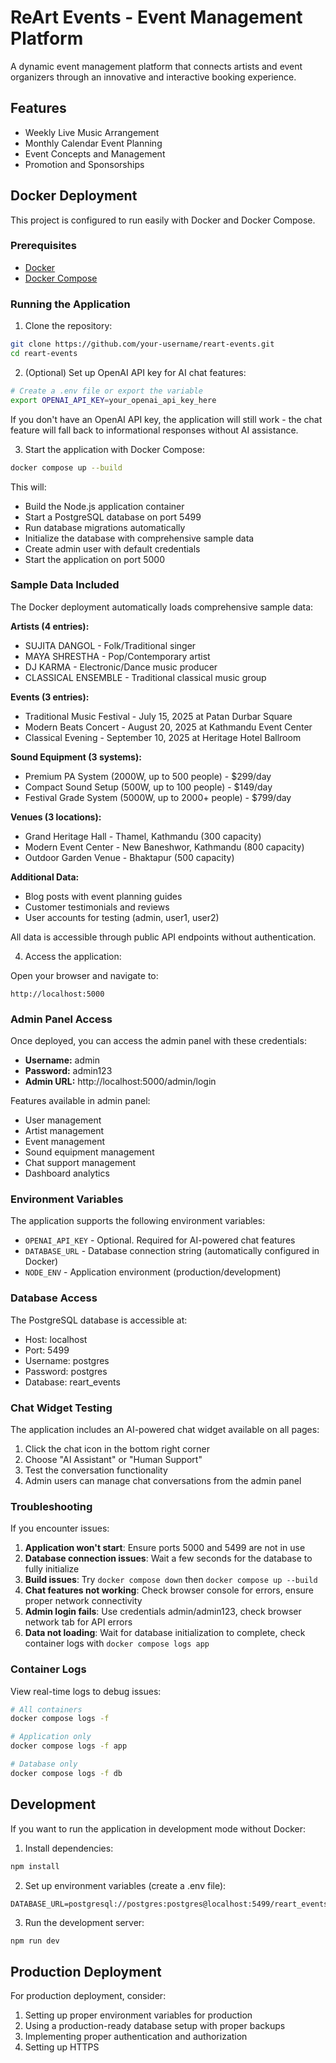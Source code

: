 # ReArt Events - Event Management Platform

A dynamic event management platform that connects artists and event organizers through an innovative and interactive booking experience.

## Features

- Weekly Live Music Arrangement
- Monthly Calendar Event Planning
- Event Concepts and Management
- Promotion and Sponsorships

## Docker Deployment

This project is configured to run easily with Docker and Docker Compose.

### Prerequisites

- [Docker](https://docs.docker.com/get-docker/)
- [Docker Compose](https://docs.docker.com/compose/install/)

### Running the Application

1. Clone the repository:

```bash
git clone https://github.com/your-username/reart-events.git
cd reart-events
```

2. (Optional) Set up OpenAI API key for AI chat features:

```bash
# Create a .env file or export the variable
export OPENAI_API_KEY=your_openai_api_key_here
```

If you don't have an OpenAI API key, the application will still work - the chat feature will fall back to informational responses without AI assistance.

3. Start the application with Docker Compose:

```bash
docker compose up --build
```

This will:
- Build the Node.js application container
- Start a PostgreSQL database on port 5499
- Run database migrations automatically
- Initialize the database with comprehensive sample data
- Create admin user with default credentials
- Start the application on port 5000

### Sample Data Included

The Docker deployment automatically loads comprehensive sample data:

**Artists (4 entries):**
- SUJITA DANGOL - Folk/Traditional singer
- MAYA SHRESTHA - Pop/Contemporary artist
- DJ KARMA - Electronic/Dance music producer
- CLASSICAL ENSEMBLE - Traditional classical music group

**Events (3 entries):**
- Traditional Music Festival - July 15, 2025 at Patan Durbar Square
- Modern Beats Concert - August 20, 2025 at Kathmandu Event Center  
- Classical Evening - September 10, 2025 at Heritage Hotel Ballroom

**Sound Equipment (3 systems):**
- Premium PA System (2000W, up to 500 people) - $299/day
- Compact Sound Setup (500W, up to 100 people) - $149/day
- Festival Grade System (5000W, up to 2000+ people) - $799/day

**Venues (3 locations):**
- Grand Heritage Hall - Thamel, Kathmandu (300 capacity)
- Modern Event Center - New Baneshwor, Kathmandu (800 capacity)
- Outdoor Garden Venue - Bhaktapur (500 capacity)

**Additional Data:**
- Blog posts with event planning guides
- Customer testimonials and reviews
- User accounts for testing (admin, user1, user2)

All data is accessible through public API endpoints without authentication.

4. Access the application:

Open your browser and navigate to:
```
http://localhost:5000
```

### Admin Panel Access

Once deployed, you can access the admin panel with these credentials:
- **Username:** admin
- **Password:** admin123
- **Admin URL:** http://localhost:5000/admin/login

Features available in admin panel:
- User management
- Artist management  
- Event management
- Sound equipment management
- Chat support management
- Dashboard analytics

### Environment Variables

The application supports the following environment variables:

- `OPENAI_API_KEY` - Optional. Required for AI-powered chat features
- `DATABASE_URL` - Database connection string (automatically configured in Docker)
- `NODE_ENV` - Application environment (production/development)

### Database Access

The PostgreSQL database is accessible at:
- Host: localhost
- Port: 5499
- Username: postgres
- Password: postgres
- Database: reart_events

### Chat Widget Testing

The application includes an AI-powered chat widget available on all pages:
1. Click the chat icon in the bottom right corner
2. Choose "AI Assistant" or "Human Support"
3. Test the conversation functionality
4. Admin users can manage chat conversations from the admin panel

### Troubleshooting

If you encounter issues:

1. **Application won't start**: Ensure ports 5000 and 5499 are not in use
2. **Database connection issues**: Wait a few seconds for the database to fully initialize  
3. **Build issues**: Try `docker compose down` then `docker compose up --build`
4. **Chat features not working**: Check browser console for errors, ensure proper network connectivity
5. **Admin login fails**: Use credentials admin/admin123, check browser network tab for API errors
6. **Data not loading**: Wait for database initialization to complete, check container logs with `docker compose logs app`

### Container Logs

View real-time logs to debug issues:
```bash
# All containers
docker compose logs -f

# Application only
docker compose logs -f app

# Database only  
docker compose logs -f db
```

## Development

If you want to run the application in development mode without Docker:

1. Install dependencies:

```bash
npm install
```

2. Set up environment variables (create a .env file):

```
DATABASE_URL=postgresql://postgres:postgres@localhost:5499/reart_events
```

3. Run the development server:

```bash
npm run dev
```

## Production Deployment

For production deployment, consider:

1. Setting up proper environment variables for production
2. Using a production-ready database setup with proper backups
3. Implementing proper authentication and authorization
4. Setting up HTTPS